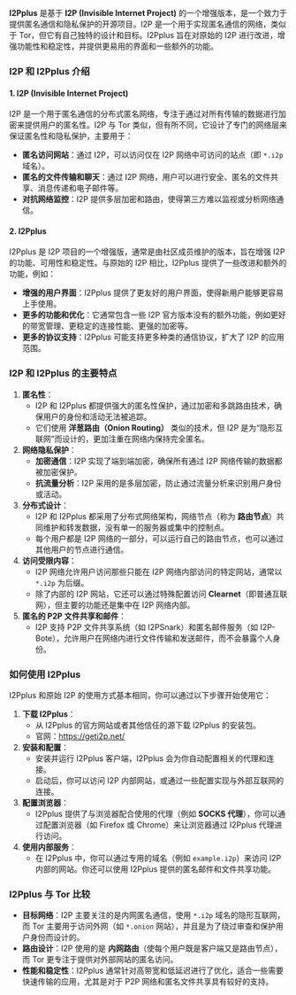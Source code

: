 **I2Pplus** 是基于 **I2P (Invisible Internet Project)** 的一个增强版本，是一个致力于提供匿名通信和隐私保护的开源项目。I2P 是一个用于实现匿名通信的网络，类似于 Tor，但它有自己独特的设计和目标。I2Pplus 旨在对原始的 I2P 进行改进，增强功能性和稳定性，并提供更易用的界面和一些额外的功能。

### **I2P 和 I2Pplus 介绍**

#### **1. I2P (Invisible Internet Project)**

I2P 是一个用于匿名通信的分布式匿名网络，专注于通过对所有传输的数据进行加密来提供用户的匿名性。I2P 与 Tor 类似，但有所不同，它设计了专门的网络层来保证匿名性和隐私保护，主要用于：

- **匿名访问网站**：通过 I2P，可以访问仅在 I2P 网络中可访问的站点（即 `*.i2p` 域名）。
- **匿名的文件传输和聊天**：通过 I2P 网络，用户可以进行安全、匿名的文件共享、消息传递和电子邮件等。
- **对抗网络监控**：I2P 提供多层加密和路由，使得第三方难以监视或分析网络通信。

#### **2. I2Pplus**

I2Pplus 是 I2P 项目的一个增强版，通常是由社区成员维护的版本，旨在增强 I2P 的功能、可用性和稳定性。与原始的 I2P 相比，I2Pplus 提供了一些改进和额外的功能，例如：

- **增强的用户界面**：I2Pplus 提供了更友好的用户界面，使得新用户能够更容易上手使用。
- **更多的功能和优化**：它通常包含一些 I2P 官方版本没有的额外功能，例如更好的带宽管理、更稳定的连接性能、更强的加密等。
- **更多的协议支持**：I2Pplus 可能支持更多种类的通信协议，扩大了 I2P 的应用范围。

### **I2P 和 I2Pplus 的主要特点**

1. **匿名性**：
   - I2P 和 I2Pplus 都提供强大的匿名性保护，通过加密和多跳路由技术，确保用户的身份和活动无法被追踪。
   - 它们使用 **洋葱路由（Onion Routing）** 类似的技术，但 I2P 是为“隐形互联网”而设计的，更加注重在网络内保持完全匿名。
2. **网络隐私保护**：
   - **加密通信**：I2P 实现了端到端加密，确保所有通过 I2P 网络传输的数据都被加密保护。
   - **抗流量分析**：I2P 采用的是多层加密，防止通过流量分析来识别用户身份或活动。
3. **分布式设计**：
   - I2P 和 I2Pplus 都采用了分布式网络架构，网络节点（称为 **路由节点**）共同维护和转发数据，没有单一的服务器或集中的控制点。
   - 每个用户都是 I2P 网络的一部分，可以运行自己的路由节点，也可以通过其他用户的节点进行通信。
4. **访问受限内容**：
   - I2P 网络允许用户访问那些只能在 I2P 网络内部访问的特定网站，通常以 `*.i2p` 为后缀。
   - 除了内部的 I2P 网站，它还可以通过特殊配置访问 **Clearnet**（即普通互联网），但主要的功能还是集中在 I2P 网络内部。
5. **匿名的 P2P 文件共享和邮件**：
   - I2P 支持 P2P 文件共享系统（如 I2PSnark）和匿名邮件服务（如 I2P-Bote），允许用户在网络内进行文件传输和发送邮件，而不会暴露个人身份。

### **如何使用 I2Pplus**

I2Pplus 和原始 I2P 的使用方式基本相同，你可以通过以下步骤开始使用它：

1. **下载 I2Pplus**：
   - 从 I2Pplus 的官方网站或者其他信任的源下载 I2Pplus 的安装包。
   - 官网：https://geti2p.net/
2. **安装和配置**：
   - 安装并运行 I2Pplus 客户端，I2Pplus 会为你自动配置相关的代理和连接。
   - 启动后，你可以访问 I2P 内部网站，或通过一些配置实现与外部互联网的连接。
3. **配置浏览器**：
   - I2Pplus 提供了与浏览器配合使用的代理（例如 **SOCKS 代理**），你可以通过配置浏览器（如 Firefox 或 Chrome）来让浏览器通过 I2Pplus 代理进行访问。
4. **使用内部服务**：
   - 在 I2Pplus 中，你可以通过专用的域名（例如 `example.i2p`）来访问 I2P 内部的网站。你还可以使用 I2Pplus 提供的匿名邮件和文件共享功能。

### **I2Pplus 与 Tor 比较**

- **目标网络**：I2P 主要关注的是内网匿名通信，使用 `*.i2p` 域名的隐形互联网，而 Tor 主要用于访问外网（如 `*.onion` 网站），并且是为了绕过审查和保护用户身份而设计的。
- **路由设计**：I2P 使用的是 **内网路由**（使每个用户既是客户端又是路由节点），而 Tor 更专注于提供对外部网站的匿名访问。
- **性能和稳定性**：I2Pplus 通常针对高带宽和低延迟进行了优化，适合一些需要快速传输的应用，尤其是对于 P2P 网络和匿名文件共享具有较好的支持。